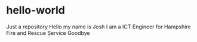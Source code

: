 # hello-world
Just a repository
Hello my name is Josh I am a ICT Engineer for Hampshire Fire and Rescue Service
Goodbye
